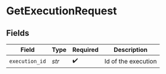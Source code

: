 # GetExecutionRequest


## Fields

| Field               | Type                | Required            | Description         |
| ------------------- | ------------------- | ------------------- | ------------------- |
| `execution_id`      | *str*               | :heavy_check_mark:  | Id of the execution |